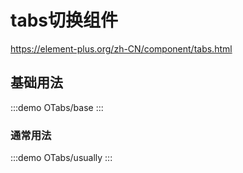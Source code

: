 # tabs切换组件

https://element-plus.org/zh-CN/component/tabs.html

## 基础用法

:::demo
OTabs/base
:::

### 通常用法

:::demo
OTabs/usually
:::
